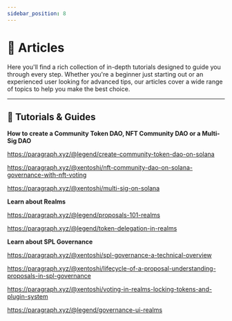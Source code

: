 ```yaml
---
sidebar_position: 8
---
```


# 📰 Articles

Here you'll find a rich collection of in-depth tutorials designed to guide you through every step. Whether you're a beginner just starting out or an experienced user looking for advanced tips, our articles cover a wide range of topics to help you make the best choice.

***

## 📰 Tutorials & Guides

**How to create a Community Token DAO, NFT Community DAO or a Multi-Sig DAO**

https://paragraph.xyz/@legend/create-community-token-dao-on-solana

https://paragraph.xyz/@xentoshi/nft-community-dao-on-solana-governance-with-nft-voting

https://paragraph.xyz/@xentoshi/multi-sig-on-solana

**Learn about Realms**

https://paragraph.xyz/@legend/proposals-101-realms

https://paragraph.xyz/@legend/token-delegation-in-realms

**Learn about SPL Governance**

https://paragraph.xyz/@xentoshi/spl-governance-a-technical-overview

https://paragraph.xyz/@xentoshi/lifecycle-of-a-proposal-understanding-proposals-in-spl-governance

https://paragraph.xyz/@xentoshi/voting-in-realms-locking-tokens-and-plugin-system

https://paragraph.xyz/@legend/governance-ui-realms
